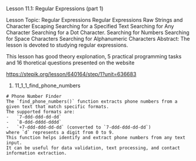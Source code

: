Lesson 11.1: Regular Expressions (part 1)

Lesson Topic: Regular Expressions
Regular Expressions
Raw Strings and Character Escaping
Searching for a Specified Text
Searching for Any Character
Searching for a Dot Character.
Searching for Numbers
Searching for Space Characters
Searching for Alphanumeric Characters
Abstract: The lesson is devoted to studying regular expressions.

This lesson has good theory explonation, 5 practical programming tasks and 16 thoretical questions presented on the website

https://stepik.org/lesson/640164/step/1?unit=636683

1. 11_1_1_find_phone_numbers

```
# Phone Number Finder
The `find_phone_numbers()` function extracts phone numbers from a given text that match specific formats.
The supported formats are:
-   `7-ddd-ddd-dd-dd`
-   `8-ddd-dddd-dddd`
-   `+7-ddd-ddd-dd-dd` (converted to `7-ddd-ddd-dd-dd`)
where `d` represents a digit from 0 to 9.
This function helps identify and extract phone numbers from any text input.
It can be useful for data validation, text processing, and contact information extraction.
```
